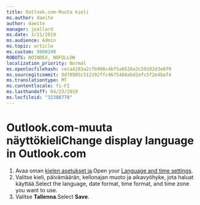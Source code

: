 ```yaml
---
title: Outlook.com-Muuta kieli
ms.author: daeite
author: daeite
manager: joallard
ms.date: 3/21/2019
ms.audience: Admin
ms.topic: article
ms.custom: 9000249
ROBOTS: NOINDEX, NOFOLLOW
localization_priority: Normal
ms.openlocfilehash: ceca4283a2cfb908c4bf5a6526a2c59182d3e8f9
ms.sourcegitcommit: 9d78905c512192ffc4675468abd2efc5f2e4baf4
ms.translationtype: MT
ms.contentlocale: fi-FI
ms.lasthandoff: 04/23/2019
ms.locfileid: "32388770"
---
```

# <a name="change-display-language-in-outlookcom"></a><span data-ttu-id="8a129-102">Outlook.com-muuta näyttökieli</span><span class="sxs-lookup"><span data-stu-id="8a129-102">Change display language in Outlook.com</span></span>

1. <span data-ttu-id="8a129-103">Avaa oman [kielen asetukset ja](https://go.microsoft.com/fwlink/?linkid=2085505).</span><span class="sxs-lookup"><span data-stu-id="8a129-103">Open your [Language and time settings](https://go.microsoft.com/fwlink/?linkid=2085505).</span></span>
1. <span data-ttu-id="8a129-104">Valitse kieli, päivämäärän, kellonajan muoto ja aikavyöhyke, jota haluat käyttää.</span><span class="sxs-lookup"><span data-stu-id="8a129-104">Select the language, date format, time format, and time zone you want to use.</span></span>
1. <span data-ttu-id="8a129-105">Valitse **Tallenna**.</span><span class="sxs-lookup"><span data-stu-id="8a129-105">Select **Save**.</span></span>
